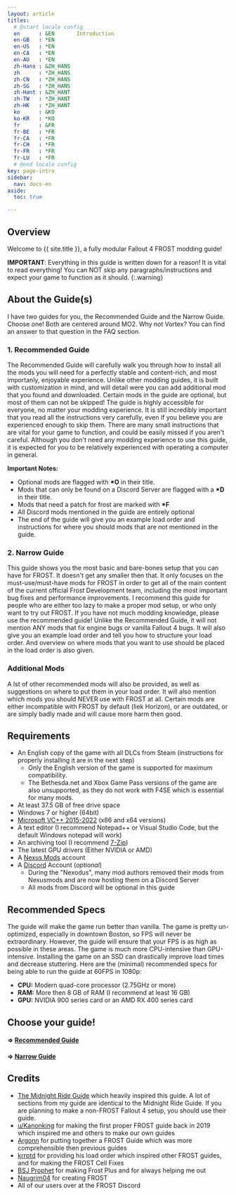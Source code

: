 ```yaml
---
layout: article
titles:
  # @start locale config
  en      : &EN       Introduction
  en-GB   : *EN
  en-US   : *EN
  en-CA   : *EN
  en-AU   : *EN
  zh-Hans : &ZH_HANS  
  zh      : *ZH_HANS
  zh-CN   : *ZH_HANS
  zh-SG   : *ZH_HANS
  zh-Hant : &ZH_HANT  
  zh-TW   : *ZH_HANT
  zh-HK   : *ZH_HANT
  ko      : &KO       
  ko-KR   : *KO
  fr      : &FR       
  fr-BE   : *FR
  fr-CA   : *FR
  fr-CH   : *FR
  fr-FR   : *FR
  fr-LU   : *FR
  # @end locale config
key: page-intro
sidebar:
  nav: docs-en
aside:
  toc: true

---
```



## Overview
Welcome to {{ site.title }}, a fully modular Fallout 4 FROST modding guide!

**IMPORTANT**: Everything in this guide is written down for a reason! It is vital to read everything! You can NOT skip any paragraphs/instructions and expect your game to function as it should. 
{:.warning}


## About the Guide(s)
I have two guides for you, the Recommended Guide and the Narrow Guide. Choose one!
Both are centered around MO2. Why not Vortex? You can find an answer to that question in the FAQ section.


### 1. Recommended Guide
The Recommended Guide will carefully walk you through how to install all the mods you will need for a perfectly stable and content-rich, and most importanly, enjoyable experience. Unlike other modding guides, it is built with customization in mind, and will detail were you can add additional mod that you found and downloaded. Certain mods in the guide are optional, but most of them can not be skipped!
The guide is highly accessible for everyone, no matter your modding experience. It is still incredibly important that you read all the instructions very carefully, even if you believe you are experienced enough to skip them. There are many small instructions that are vital for your game to function, and could be easily missed if you aren't careful. Although you don't need any modding experience to use this guide, it is expected for you to be relatively experienced with operating a computer in general.

**Important Notes:**
* Optional mods are flagged with **\*O** in their title.
* Mods that can only be found on a Discord Server are flagged with a **\*D** in their title.
* Mods that need a patch for frost are marked with **\*F**
* All Discord mods mentioned in the guide are entirely optional
* The end of the guide will give you an example load order and instructions for where you should mods that are not mentioned in the guide.


### 2. Narrow Guide
This guide shows you the most basic and bare-bones setup that you can have for FROST. It doesn't get any smaller then that.
It only focuses on the must-use/must-have mods for FROST in order to get all of the main content of the current official Frost Development team, including the most important bug fixes and performance improvements.
I recommend this guide for people who are either too lazy to make a proper mod setup, or who only want to try out FROST.
If you have not much modding knowledge, please use the recommended guide!
Unlike the Recommended Guide, it will not mention ANY mods that fix engine bugs or vanilla Fallout 4 bugs. 
It will also give you an example load order and tell you how to structure your load order.
And overview on where mods that you want to use should be placed in the load order is also given. 


### Additional Mods
A lst of other recommended mods will also be provided, as well as suggestions on where to put them in your load order.
It will also mention which mods you should NEVER use with FROST at all.
Certain mods are either incompatible with FROST by default (liek Horizon), or are outdated, or are simply badly made and will cause more harm then good.


## Requirements

- An English copy of the game with all DLCs from Steam (instructions for properly installing it are in the next step)
  - Only the English version of the game is supported for maximum compatibility.
  - The Bethesda.net and Xbox Game Pass versions of the game are also unsupported, as they do not work with F4SE which is essential for many mods.
- At least 37.5 GB of free drive space
- Windows 7 or higher (64bit)
- [Microsoft VC++ 2015-2022](https://docs.microsoft.com/en-us/cpp/windows/latest-supported-vc-redist?view=msvc-170) (x86 and x64 versions)
- A text editor (I recommend Notepad++ or Visual Studio Code, but the default Windows notepad will work)
- An archiving tool (I recommend [7-Zip](https://www.7-zip.org/))
- The latest GPU drivers (Either NVIDIA or AMD)
- A [Nexus Mods](https://users.nexusmods.com/register) account
- A [Discord](https://discord.com/) Account (*optional*)
  - During the "Nexodus", many mod authors removed their mods from Nexusmods and are now hosting them on a Discord Server
  - All mods from Discord will be optional in this guide


## Recommended Specs
The guide will make the game run better than vanilla. The game is pretty un-optimized, especially in downtown Boston, so FPS will never be extraordinary. However, the guide will ensure that your FPS is as high as possible in these areas. The game is much more CPU-intensive than GPU-intensive. Installing the game on an SSD can drastically improve load times and decrease stuttering. Here are the (minimal) recommended specs for being able to run the guide at 60FPS in 1080p:
- **CPU:** Modern quad-core processor (2.75GHz or more)
- **RAM:** More then 8 GB of RAM (I recommend at least 16 GB)
- **GPU:** NVIDIA 900 series card or an AMD RX 400 series card


## Choose your guide!

#### => [Recommended Guide](./initialsetup)
#### => [Narrow Guide](./frostnarrow)


## Credits
- [The Midnight Ride Guide](https://themidnightride.github.io/index.html) which heavily inspired this guide. A lot of sections from my guide are identical to the Midnight Ride Guide. If you are planning to make a non-FROST Fallout 4 setup, you should use their guide.
- [u/Kanonking](https://www.reddit.com/user/Kanonking) for making the first proper FROST guide back in 2019 which inspired me and others to make our own guides
- [Argonn](https://www.nexusmods.com/fallout4/users/37574150?tab=user+files) for putting together a FROST Guide which was more comprehensible then previous guides
- [krrptd](https://www.nexusmods.com/fallout4/users/35409570) for providing his load order which inspired other FROST guides, and for making the FROST Cell Fixes
- [BSJ Prophet](https://www.nexusmods.com/fallout4/users/103241948) for making Frost Plus and for always helping me out
- [Naugrim04](https://www.nexusmods.com/fallout4/users/6324000) for creating FROST
- All of our users over at the FROST Discord